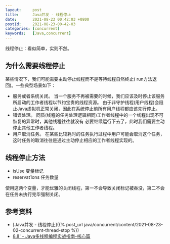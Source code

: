 ```yaml
---
layout:     post
title:      Java并发 - 线程停止
date:       2021-08-23 00:42:03 +0800
postId:     2021-08-23-00-42-03
categories: [concurrent]
keywords:   [Java,concurrent]
---
```


线程停止：看似简单，实则不然。

## 为什么需要线程停止
某些情况下，我们可能需要主动停止线程而不是等待线程自然终止( run方法返回)。一些典型场景如下：

* 服务或者系统关闭。 
  当一个服务不再被需要的时候，我们应该及时停止该服务所启动的工作者线程以节约宝贵的线程资源。
  由于非守护线程(用户线程)会阻止Java虚拟机正常关闭，因此在系统停止前所有用户线程都应该先行停止。
* 错误处理。
  同质(线程的任务处理逻辑相同)工作者线程中的一个线程出现不可恢复的异常时，其他线程往往就没有
  必要继续运行下去了，此时我们需要主动停止其他工作者线程。
* 用户取消任务。
  在某些比较耗时的任务执行过程中用户可能会取消这个任务，这时任务的取消往往是通过主动停止相应的工作者线程实现的。

## 线程停止方法
* isUse 变量标记
* reservat1ons 任务数量

使用这两个变量，才能优雅的关闭线程，第一不会导致关闭标记被吞没，第二不会在任务未执行完毕强制关闭。


## 参考资料
* [Java并发 - 线程停止]({% post_url java/concurrent/content/2021-08-23-02-concurrent-thread-stop %})
* [8.8' - Java多线程编程实战指南-核心篇](https://book.douban.com/subject/27034721/)

